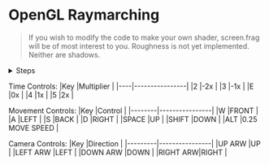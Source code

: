 # OpenGL Raymarching
> If you wish to modify the code to make your own shader, screen.frag will be of most interest to you. Roughness is not yet implemented. Neither are shadows.
<details>
<summary>Steps</summary>

> Open the file in an editor

> The SceneDistance function is where the scene is built. By default, there are examples of rotations and translations. Some distance functions are provided.

> Materials can be custom made by simply making more material structs in the materials array. When applying a material, they are 1-indexed. the first material has index 1.

> Material constructor: Material(vec3 albedo, float roughness, float metallicity, float emissive)

> The position and focus of the camera is handled at the top of the PixelColor function

> You can add lights by appending more onto the pointLights array.

> Light constructor: PointLight(vec3 position, vec4 color, float radius)

> 4th component of color is intensity, radius is the reach of the light.
</details>

Time Controls:
|Key |Multiplier      |
|----|----------------|
|2   |-2x             |
|3   |-1x             |
|E   |0x              |
|4   |1x              |
|5   |2x              |

Movement Controls:
|Key     |Control         |
|--------|----------------|
|W       |FRONT           |
|A       |LEFT            |
|S       |BACK            |
|D       |RIGHT           |
|SPACE   |UP              |
|SHIFT   |DOWN            |
|ALT     |0.25 MOVE SPEED |

Camera Controls:
|Key      |Direction       |
|---------|----------------|
|UP ARW   |UP              |
|LEFT ARW |LEFT            |
|DOWN ARW |DOWN            |
|RIGHT ARW|RIGHT           |
